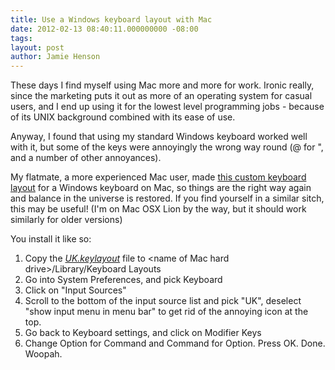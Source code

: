```yaml
---
title: Use a Windows keyboard layout with Mac
date: 2012-02-13 08:40:11.000000000 -08:00
tags:
layout: post
author: Jamie Henson
---
```


These days I find myself using Mac more and more for work. Ironic really, since the marketing puts it out as more of an operating system for casual users, and I end up using it for the lowest level programming jobs - because of its UNIX background combined with its ease of use.

Anyway, I found that using my standard Windows keyboard worked well with it, but some of the keys were annoyingly the wrong way round (@ for ", and a number of other annoyances).

<!-- more -->

My flatmate, a more experienced Mac user, made [this custom keyboard layout](http://jh47.com/files/UK.keylayout "Windows keyboard layout for Mac") for a Windows keyboard on Mac, so things are the right way again and balance in the universe is restored. If you find yourself in a similar sitch, this may be useful! (I'm on Mac OSX Lion by the way, but it should work similarly for older versions)

You install it like so:

1.  Copy the _[UK.keylayout](http://jh47.com/files/UK.keylayout)_ file to &lt;name of Mac hard drive&gt;/Library/Keyboard Layouts
2.  Go into System Preferences, and pick Keyboard
3.  Click on "Input Sources"
4.  Scroll to the bottom of the input source list and pick "UK", deselect "show input menu in menu bar" to get rid of the annoying icon at the top.
5.  Go back to Keyboard settings, and click on Modifier Keys
6.  Change Option for Command and Command for Option. Press OK.
Done. Woopah.
